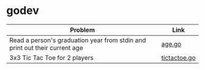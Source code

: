 # godev

Problem | Link
--- | --
Read a person's graduation year from stdin and print out their current age | [age.go](https://github.com/hoanhan101/godev/age.go)
3x3 Tic Tac Toe for 2 players | [tictactoe.go](https://github.com/hoanhan101/godev/tictactoe.go)
